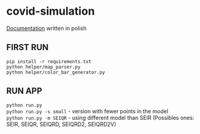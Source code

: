 # covid-simulation
[Documentation](https://github.com/maati01/covid-simulation/blob/master/Koronawirus.pdf) written in polish

## FIRST RUN
`pip install -r requirements.txt ` \
`python helper/map_parser.py` \
`python helper/color_bar_generator.py`

## RUN APP
`python run.py` \
`python run.py -s small` - version with fewer points in the model \
`python run.py -m SEIQR` - using different model than SEIR (Possibles ones: SEIR, SEIQR, SEIQRD, SEIQRD2, SEIQRD2V)
